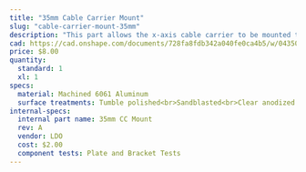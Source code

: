 ```yaml
---
title: "35mm Cable Carrier Mount"
slug: "cable-carrier-mount-35mm"
description: "This part allows the x-axis cable carrier to be mounted to the gantry column."
cad: https://cad.onshape.com/documents/728fa8fdb342a040fe0ca4b5/w/0435033a7c78b02e71d0f721/e/30d56591053bac1189cf40d7?configuration=List_GdX5QS8AXh1oqa%3D_40mm0&renderMode=0&uiState=6254fb0650f84e1a8d3b7ee1
price: $8.00
quantity:
  standard: 1
  xl: 1
specs:
  material: Machined 6061 Aluminum
  surface treatments: Tumble polished<br>Sandblasted<br>Clear anodized
internal-specs:
  internal part name: 35mm CC Mount
  rev: A
  vendor: LDO
  cost: $2.00
  component tests: Plate and Bracket Tests
---
```

